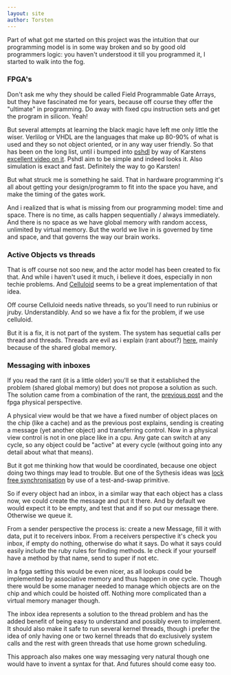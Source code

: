 ```yaml
---
layout: site
author: Torsten
---
```


Part of what got me started on this project was the intuition that our programming model is in some way broken and so by
good old programmers logic: you haven't understood it till you programmed it, I started to walk into the fog.

### FPGA's

Don't ask me why they should be called Field Programmable Gate Arrays, but they have fascinated me for years,
because off course they offer the "ultimate" in programming. Do away with fixed cpu instruction sets and get the program in silicon. Yeah!

But several attempts at learning the black magic have left me only little the wiser.
Verlilog or VHDL are the languages that make up 80-90% of what is used and they so not object oriented,
or in any way user friendly. So that has been on the long
list, until i bumped into [pshdl](http://pshdl.org/) by way of Karstens [excellent video on it](https://www.youtube.com/watch?v=Er9luiBa32k). Pshdl aim to be simple and indeed looks it. Also simulation is exact
and fast. Definitely the way to go Karsten!

But what struck me is something he said. That in hardware programming it's all about getting your design/programm to fit into
the space you have, and make the timing of the gates work.

And i realized that is what is missing from our programming model: time and space. There is no time, as calls happen
sequentially / always immediately. And there is no space as we have global memory with random access, unlimited by virtual
memory. But the world we live in is governed by time and space, and that governs the way our brain works.

### Active Objects vs threads

That is off course not soo new, and the actor model has been created to fix that. And while i haven't used it much,
i believe it does, especially in non techie problems. And [Celluloid](http://celluloid.io/) seems to be a great
implementation of that idea.

Off course Celluloid needs native threads, so you'll need to run rubinius or jruby. Understandibly. And so we have
a fix for the problem, if we use celluloid.

But it is a fix, it is not part of the system. The system has sequetial calls per thread and threads. Threads are evil as
i explain (rant about?) [here](/salama/threads.html), mainly because of the shared global memory.

### Messaging with inboxes

If you read the rant (it is a little older) you'll se that it established the problem (shared global memory) but does not propose a solution as such. The solution came from a combination of the rant,
the [previous post](/2014/07/17/framing.html) and the fpga physical perspective.

A physical view would be that we have a fixed number of object places on the chip (like a cache) and
as the previous post explains, sending is creating a message (yet another object) and transferring
control. Now in a physical view control is not in one place like in a cpu. Any gate can switch at
any cycle, so any object could be "active" at every cycle (without going into any detail about what that means).

But it got me thinking how that would be coordinated, because one object doing two things may lead
to trouble. But one of the Sythesis ideas was [lock free synchronisation](http://valerieaurora.org/synthesis/SynthesisOS/ch5.html)
by use of a test-and-swap primitive.

So if every object had an inbox, in a similar way that each object has a class now, we could create
the message and put it there. And by default we would expect it to be empty, and test that and if
so put our message there. Otherwise we queue it.

From a sender perspective the process is: create a new Message, fill it with data, put it to
receivers inbox. From a receivers perspective it's check you inbox, if empty do nothing,
otherwise do what it says. Do what it says could easily include the ruby rules for finding methods.
Ie check if your yourself have a method by that name, send to super if not etc.

In a fpga setting this would be even nicer, as all lookups could be implemented by associative memory
and thus happen in one cycle. Though there would be some manager needed to manage which objects are
on the chip and which could be hoisted off. Nothing more complicated than a virtual memory manager though.

The inbox idea represents a solution to the thread problem and has the added benefit of being easy to understand and
possibly even to implement. It should also make it safe to run several kernel threads, though i prefer the idea of
only having one or two kernel threads that do exclusively system calls and the rest with green threads that use
home grown scheduling.

This approach also makes one way messaging very natural though one would have to invent a syntax for 
that. And futures should come easy too.
